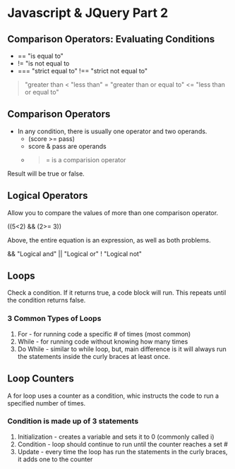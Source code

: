 # Javascript & JQuery Part 2

## Comparison Operators: Evaluating Conditions
- == "is equal to"
- != "is not equal to
- === "strict equal to"
!== "strict not equal to"
> "greater than
< "less than"
>= "greater than or equal to"
<= "less than or equal to"

## Comparison Operators
- In any condition, there is usually one operator and two operands.
    - (score >= pass)
    - score & pass are operands
    - >= is a comparision operator

Result will be true or false.

## Logical Operators
Allow you to compare the values of more than one comparison operator.

((5<2) && (2>= 3))

Above, the entire equation is an expression, as well as both problems.  

&& "Logical and"
|| "Logical or"
! "Logical not"

## Loops
Check a condition.  If it returns true, a code block will run.  This repeats until the condition returns false.

### 3 Common Types of Loops
1. For - for running code a specific # of times (most common)
1. While - for running code without knowing how many times
1. Do While - similar to while loop, but, main difference is it will always run the statements inside the curly braces at least once.

## Loop Counters
A for loop uses a counter as a condition, whic instructs the code to run a specified number of times.

### Condition is made up of 3 statements
1. Initialization - creates a variable and sets it to 0 (commonly called i)
1. Condition - loop should continue to run until the counter reaches a set #
1. Update - every time the loop has run the statements in the curly braces, it adds one to the counter






